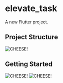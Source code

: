 # elevate_task

A new Flutter project.
## Project Structure 

![CHEESE!](https://github.com/user-attachments/assets/884b3725-8752-4d7c-a6f8-8c8040466a30)
## Getting Started

![CHEESE!](https://github.com/user-attachments/assets/ea4a209c-453f-4b22-9e6c-fc7c3647177b)
![CHEESE!](https://github.com/user-attachments/assets/78f88b95-706a-4046-b1bb-8e87336735de)
